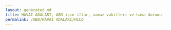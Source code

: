 ```yaml
---
layout: generated_md
title: HAVAI ADALARI, ABD için iftar, namaz vakitleri ve hava durumu - ilçe/eyalet seç
permalink: /ABD/HAVAI ADALARI/HILO
---
```


<script type="text/javascript">
  var country = ABD;
  var city = HAVAI ADALARI;
  var state = HILO;
  var lat = 72;
  var lon = 21;
</script>
